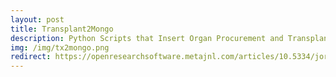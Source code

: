 ```yaml
---
layout: post
title: Transplant2Mongo
description: Python Scripts that Insert Organ Procurement and Transplantation Network (OPTN) Data in MongoDB
img: /img/tx2mongo.png
redirect: https://openresearchsoftware.metajnl.com/articles/10.5334/jors.229/
---
```

